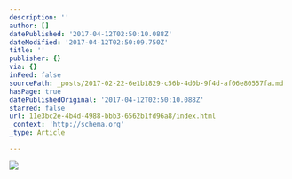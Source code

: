 ```yaml
---
description: ''
author: []
datePublished: '2017-04-12T02:50:10.088Z'
dateModified: '2017-04-12T02:50:09.750Z'
title: ''
publisher: {}
via: {}
inFeed: false
sourcePath: _posts/2017-02-22-6e1b1829-c56b-4d0b-9f4d-af06e80557fa.md
hasPage: true
datePublishedOriginal: '2017-04-12T02:50:10.088Z'
starred: false
url: 11e3bc2e-4b4d-4988-bbb3-6562b1fd96a8/index.html
_context: 'http://schema.org'
_type: Article

---
```

![](https://the-grid-user-content.s3-us-west-2.amazonaws.com/3a0f9882-c2ee-4278-9792-f43f0c303695.jpg)